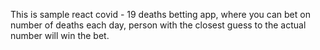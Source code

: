 This is sample react covid - 19 deaths betting app, where you can bet on number of deaths each day, person with the closest guess to the actual number will win the bet.